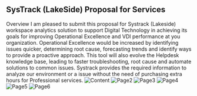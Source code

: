 ## SysTrack (LakeSide) Proposal for Services

Overview
I am pleased to submit this proposal for Systrack (Lakeside) workspace analytics solution to support Digital Technology in achieving its goals for improving Operational Excellence and VDI performance at you organization. Operational Excellence would be increased by identifying issues quicker, determining root cause, forecasting trends and identify ways to provide a proactive approach. This tool will also evolve the Helpdesk knowledge base, leading to faster troubleshooting, root cause and automate solutions to common issues. Systrack provides the required information to analyze our environment or a issue without the need of purchasing extra hours for Professional services.
![Content](https://raw.githubusercontent.com/jp3407/lakeside_systrack/main/1.jpg)
![Page2](https://raw.githubusercontent.com/jp3407/lakeside_systrack/main/2.jpg)
![Page3](https://raw.githubusercontent.com/jp3407/lakeside_systrack/main/3.jpg)
![Page4](https://raw.githubusercontent.com/jp3407/lakeside_systrack/main/4_1.jpg)
![Page5](https://raw.githubusercontent.com/jp3407/lakeside_systrack/main/5.jpg)
![Page6](https://raw.githubusercontent.com/jp3407/lakeside_systrack/main/6.jpg)

